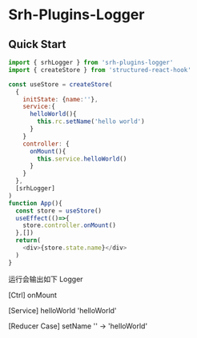 # Srh-Plugins-Logger

## Quick Start

```js
import { srhLogger } from 'srh-plugins-logger'
import { createStore } from 'structured-react-hook'

const useStore = createStore(
  {
    initState: {name:''},
    service:{
      helloWorld(){
        this.rc.setName('hello world')
      }
    }
    controller: {
      onMount(){
        this.service.helloWorld()
      }
    }
  },
  [srhLogger]
)
function App(){
  const store = useStore()
  useEffect(()=>{
    store.controller.onMount()
  },[])
  return(
    <div>{store.state.name}</div>
  )
}
```

运行会输出如下 Logger

[Ctrl] onMount

[Service]  helloWorld 'helloWorld'

[Reducer Case]   setName '' → 'helloWorld'

